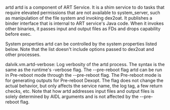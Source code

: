 artd
artd is a component of ART Service. It is a shim service to do tasks that require elevated permissions that are not available to system_server, such as manipulation of the file system and invoking dex2oat. It publishes a binder interface that is internal to ART service's Java code. When it invokes other binaries, it passes input and output files as FDs and drops capability before exec.

System properties
artd can be controlled by the system properties listed below. Note that the list doesn't include options passed to dex2oat and other processes.

dalvik.vm.artd-verbose: Log verbosity of the artd process. The syntax is the same as the runtime's -verbose flag.
The --pre-reboot flag
artd can be run in Pre-reboot mode through the --pre-reboot flag. The Pre-reboot mode is for generating outputs for Pre-reboot Dexopt. The flag does not change the actual behavior, but only affects the service name, the log tag, a few return checks, etc. Note that how artd addresses input files and output files is solely determined by AIDL arguments and is not affected by the --pre-reboot flag.
